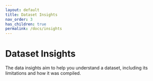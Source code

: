 ```yaml
---
layout: default
title: Dataset Insights
nav_order: 3
has_children: true
permalink: /docs/insights
---
```


# Dataset Insights

The data insights aim to help you understand a dataset, including its limitations and how it was compiled.
